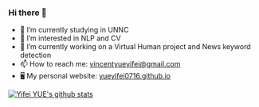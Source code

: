### Hi there 👋

<!--
**yueyifei0716/yueyifei0716** is a ✨ _special_ ✨ repository because its `README.md` (this file) appears on your GitHub profile.

Here are some ideas to get you started:

- 🔭 I’m currently working on ...
- 🌱 I’m currently learning ...
- 👯 I’m looking to collaborate on ...
- 🤔 I’m looking for help with ...
- 💬 Ask me about ...
- 📫 How to reach me: ...
- 😄 Pronouns: ...
- ⚡ Fun fact: ...
-->


- 🔭 I’m currently studying in UNNC
- 🌱 I’m interested in NLP and CV
- 👯 I’m currently working on a Virtual Human project and News keyword detection
- 📫 How to reach me: vincentyueyifei@gmail.com
- 🖥 My personal website: [yueyifei0716.github.io](https://yueyifei0716.github.io/)


[![Yifei YUE's github stats](https://github-readme-stats.vercel.app/api?username=yueyifei0716)](https://github.com/anuraghazra/github-readme-stats)
